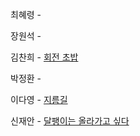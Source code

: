 최혜령 - 

장원석 - 

김찬희 - [회전 초밥](https://www.acmicpc.net/problem/2531)

박정환 - 

이다영 - [지름길](https://www.acmicpc.net/problem/1446)

신재안 - [달팽이는 올라가고 싶다](https://www.acmicpc.net/problem/2869)
